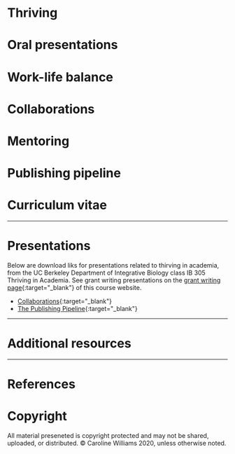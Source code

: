 # Thriving
# Oral presentations
# Work-life balance
# Collaborations
# Mentoring
# Publishing pipeline
# Curriculum vitae
***
# Presentations
Below are download liks for presentations related to thirving in academia, from the UC Berkeley Department of Integrative Biology class IB 305 Thriving in Academia. See grant writing presentations on the [grant writing page](https://academic-survivorship.github.io/grantwriting/){:target="_blank"} of this course website.

* [Collaborations](files/presentations/Week10_Collaborations.pdf){:target="_blank"}
* [The Publishing Pipeline](files/presentations/Week12_PeerReview.pdf){:target="_blank"}

***
# Additional resources

***
# References


# Copyright
All material preseneted is copyright protected and may not be shared, uploaded, or distributed. &copy; Caroline Williams 2020, unless otherwise noted. 







